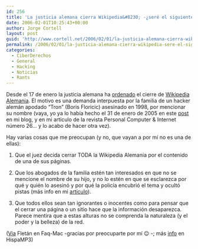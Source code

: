 ```yaml
---
id: 256
title: 'La justicia alemana cierra Wikipedia&#8230; -¿seré el siguiente?'
date: 2006-02-01T10:25:43+00:00
author: Jorge Cortell
layout: post
guid: 'http://www.cortell.net/2006/02/01/la-justicia-alemana-cierra-wikipedia-%c2%bfsere-el-siguiente/'
permalink: /2006/02/01/la-justicia-alemana-cierra-wikipedia-sere-el-siguiente/
categories:
  - CiberDerechos
  - General
  - Hacking
  - Noticias
  - Rants
---
```

Desde el 17 de enero la justicia alemana ha [ordenado](http://wikipedia.de/img/ev19012006_s1.png) el cierre de [Wikipedia Alemania](http://wikipedia.de/). El motivo es una demanda interpuesta por la familia de un hacker alemán apodado &#8220;Tron&#8221; (Boris Floricic) asesinado en 1998, por mencionar su nombre (vaya, yo ya lo habí­a hecho el 31 de enero de 2005 en este [post](http://www.cortell.net/2005/01/31/los-hackers-que-sabian-demasiado-pci-26/) en mi blog, y en mi artí­culo de la revista Personal Computer & Internet número 26&#8230; y lo acabo de hacer otra vez).

Hay varias cosas que me preocupan (y no, que vayan a por mí­ no es una de ellas):
  
1) Que el juez decida cerrar TODA la Wikipedia Alemania por el contenido de una de sus páginas.
  
2) Que los abogados de la familia estén tan interesados en que no se mencione el nombre de su hijo, y no lo estén en que se esclarezca por qué y quién lo asesinó y por qué la policí­a encubrió el tema y ocultó pistas (más info en mi [artí­culo](http://www.cortell.net/2005/01/31/los-hackers-que-sabian-demasiado-pci-26/)).
  
3) Que todos ellos sean tan ignorantes o inocentes como para pensar que el cerrar una página o un sitio hace que la información desaparezca. Parece mentira que a estas alturas no se comprenda la naturaleza (y el poder y la belleza) de la red.

([Via](http://www.faq-mac.com/mt/archives/015601.php) Fletán en Faq-Mac -gracias por preocuparte por mí­ 😉 -; más [info](http://www.hispamp3.com/noticias/noticia.php?noticia=20060121085317) en HispaMP3)